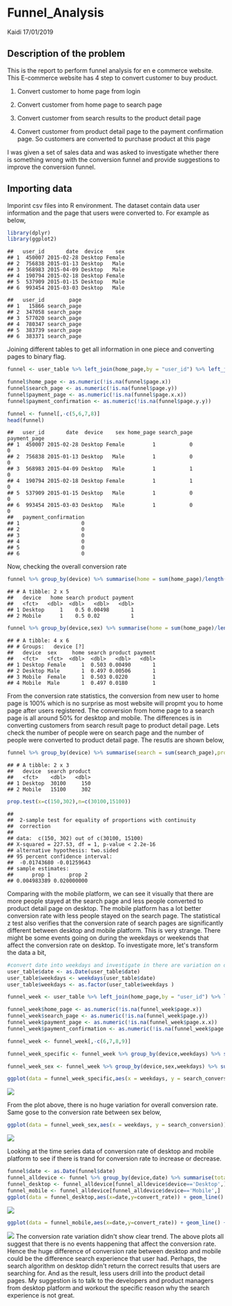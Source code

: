 Funnel\_Analysis
================
Kaidi
17/01/2019

Description of the problem
--------------------------

This is the report to perform funnel analysis for en e commerce website. This E-commerce website has 4 step to convert customer to buy product.

1.  Convert customer to home page from login

2.  Convert customer from home page to search page

3.  Convert customer from search results to the product detail page

4.  Convert customer from product detail page to the payment confirmation page. So customers are converted to purchase product at this page

I was given a set of sales data and was asked to investigate whether there is something wrong with the conversion funnel and provide suggestions to improve the conversion funnel.

Importing data
--------------

Imporint csv files into R environment. The dataset contain data user information and the page that users were converted to. For example as below,

``` r
library(dplyr)
library(ggplot2)
```

    ##   user_id       date  device    sex
    ## 1  450007 2015-02-28 Desktop Female
    ## 2  756838 2015-01-13 Desktop   Male
    ## 3  568983 2015-04-09 Desktop   Male
    ## 4  190794 2015-02-18 Desktop Female
    ## 5  537909 2015-01-15 Desktop   Male
    ## 6  993454 2015-03-03 Desktop   Male

    ##   user_id        page
    ## 1   15866 search_page
    ## 2  347058 search_page
    ## 3  577020 search_page
    ## 4  780347 search_page
    ## 5  383739 search_page
    ## 6  383371 search_page

Joining different tables to get all information in one piece and converting pages to binary flag.

``` r
funnel <- user_table %>% left_join(home_page,by = "user_id") %>% left_join(search_page,by="user_id") %>% left_join(payment_confirmation,by = "user_id") %>% left_join(payment_confirmation,by = "user_id")

funnel$home_page <- as.numeric(!is.na(funnel$page.x))
funnel$search_page <- as.numeric(!is.na(funnel$page.y))
funnel$payment_page <- as.numeric(!is.na(funnel$page.x.x))
funnel$payment_confirmation <- as.numeric(!is.na(funnel$page.y.y))

funnel <- funnel[,-c(5,6,7,8)]
head(funnel)
```

    ##   user_id       date  device    sex home_page search_page payment_page
    ## 1  450007 2015-02-28 Desktop Female         1           0            0
    ## 2  756838 2015-01-13 Desktop   Male         1           0            0
    ## 3  568983 2015-04-09 Desktop   Male         1           1            0
    ## 4  190794 2015-02-18 Desktop Female         1           1            0
    ## 5  537909 2015-01-15 Desktop   Male         1           0            0
    ## 6  993454 2015-03-03 Desktop   Male         1           0            0
    ##   payment_confirmation
    ## 1                    0
    ## 2                    0
    ## 3                    0
    ## 4                    0
    ## 5                    0
    ## 6                    0

Now, checking the overall conversion rate

``` r
funnel %>% group_by(device) %>% summarise(home = sum(home_page)/length(user_id),search = sum(search_page)/sum(home_page), product = sum(payment_page)/sum(search_page), payment = sum(payment_confirmation)/sum(payment_confirmation))
```

    ## # A tibble: 2 x 5
    ##   device   home search product payment
    ##   <fct>   <dbl>  <dbl>   <dbl>   <dbl>
    ## 1 Desktop     1    0.5 0.00498       1
    ## 2 Mobile      1    0.5 0.02          1

``` r
funnel %>% group_by(device,sex) %>% summarise(home = sum(home_page)/length(user_id),search = sum(search_page)/sum(home_page), product = sum(payment_page)/sum(search_page), payment = sum(payment_confirmation)/sum(payment_confirmation))
```

    ## # A tibble: 4 x 6
    ## # Groups:   device [?]
    ##   device  sex     home search product payment
    ##   <fct>   <fct>  <dbl>  <dbl>   <dbl>   <dbl>
    ## 1 Desktop Female     1  0.503 0.00490       1
    ## 2 Desktop Male       1  0.497 0.00506       1
    ## 3 Mobile  Female     1  0.503 0.0220        1
    ## 4 Mobile  Male       1  0.497 0.0180        1

From the conversion rate statistics, the conversion from new user to home page is 100% which is no surprise as most website will propmt you to home page after users registered. The conversion from home page to a search page is all around 50% for desktop and mobile. The differences is in converting customers from search result page to product detail page. Lets check the number of people were on search page and the number of people were converted to product detail page. The resutls are shown below,

``` r
funnel %>% group_by(device) %>% summarise(search = sum(search_page),product = sum(payment_page))
```

    ## # A tibble: 2 x 3
    ##   device  search product
    ##   <fct>    <dbl>   <dbl>
    ## 1 Desktop  30100     150
    ## 2 Mobile   15100     302

``` r
prop.test(x=c(150,302),n=c(30100,15100))
```

    ## 
    ##  2-sample test for equality of proportions with continuity
    ##  correction
    ## 
    ## data:  c(150, 302) out of c(30100, 15100)
    ## X-squared = 227.53, df = 1, p-value < 2.2e-16
    ## alternative hypothesis: two.sided
    ## 95 percent confidence interval:
    ##  -0.01743680 -0.01259643
    ## sample estimates:
    ##      prop 1      prop 2 
    ## 0.004983389 0.020000000

Comparing with the mobile platform, we can see it visually that there are more people stayed at the search page and less people converted to product detail page on desktop. The mobile platform has a lot better conversion rate with less people stayed on the search page. The statistical z test also verifies that the conversion rate of search pages are significantly different between desktop and mobile platform. This is very strange. There might be some events going on during the weekdays or weekends that affect the conversion rate on desktop. To investigate more, let's transform the data a bit,

``` r
#convert date into weekdays and investigate in there are variation on different weekdays.
user_table$date <- as.Date(user_table$date)
user_table$weekdays <- weekdays(user_table$date)
user_table$weekdays <- as.factor(user_table$weekdays )

funnel_week <- user_table %>% left_join(home_page,by = "user_id") %>% left_join(search_page,by="user_id") %>% left_join(payment_confirmation,by = "user_id") %>% left_join(payment_confirmation,by = "user_id")

funnel_week$home_page <- as.numeric(!is.na(funnel_week$page.x))
funnel_week$search_page <- as.numeric(!is.na(funnel_week$page.y))
funnel_week$payment_page <- as.numeric(!is.na(funnel_week$page.x.x))
funnel_week$payment_confirmation <- as.numeric(!is.na(funnel_week$page.y.y))

funnel_week <- funnel_week[,-c(6,7,8,9)]

funnel_week_specific <- funnel_week %>% group_by(device,weekdays) %>% summarise(home_page_conversion = sum(home_page)/length(user_id),search_conversion = sum(search_page)/sum(home_page), product_page_conversion = sum(payment_page)/sum(search_page), payment_conversion = sum(payment_confirmation)/sum(payment_confirmation))

funnel_week_sex <- funnel_week %>% group_by(device,sex,weekdays) %>% summarise(home_page_conversion = sum(home_page)/length(user_id),search_conversion = sum(search_page)/sum(home_page), product_page_conversion = sum(payment_page)/sum(search_page), payment_conversion = sum(payment_confirmation)/sum(payment_confirmation))

ggplot(data = funnel_week_specific,aes(x = weekdays, y = search_conversion)) + geom_bar(stat = 'identity')
```

![](Funnel_analysis_files/figure-markdown_github/unnamed-chunk-7-1.png)

From the plot above, there is no huge variation for overall conversion rate. Same gose to the conversion rate between sex below,

``` r
ggplot(data = funnel_week_sex,aes(x = weekdays, y = search_conversion)) + geom_bar(aes(fill = sex), stat = 'identity')
```

![](Funnel_analysis_files/figure-markdown_github/unnamed-chunk-8-1.png)

Looking at the time series data of conversion rate of desktop and mobile platform to see if there is trand for conversion rate to increase or decrease.

``` r
funnel$date <- as.Date(funnel$date)
funnel_alldevice <- funnel %>% group_by(device,date) %>% summarise(total_user_on_the_day = sum(search_page), total_user_converted = sum(payment_page),convert_rate=sum(payment_page)/sum(search_page))
funnel_desktop <- funnel_alldevice[funnel_alldevice$device=='Desktop',] 
funnel_mobile <- funnel_alldevice[funnel_alldevice$device=='Mobile',]
ggplot(data = funnel_desktop,aes(x=date,y=convert_rate)) + geom_line() + ggtitle("timeseries conversion rate for desktop")+theme(plot.title = element_text(hjust = 0.5))
```

![](Funnel_analysis_files/figure-markdown_github/unnamed-chunk-9-1.png)

``` r
ggplot(data = funnel_mobile,aes(x=date,y=convert_rate)) + geom_line() + ggtitle("timeseries conversion rate for mobile")+theme(plot.title = element_text(hjust = 0.5))
```

![](Funnel_analysis_files/figure-markdown_github/unnamed-chunk-9-2.png) The conversion rate variation didn't show clear trend. The above plots all suggest that there is no events happening that affect the conversion rate. Hence the huge difference of conversion rate between desktop and mobile could be the difference search experience that user had. Perhaps, the search algorithm on desktop didn't return the correct results that users are searching for. And as the result, less users drill into the product detail pages. My suggestion is to talk to the developers and product managers from desktop platform and workout the specific reason why the search experience is not great.
